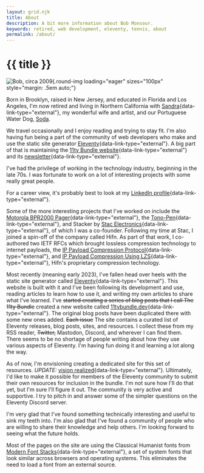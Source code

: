 ```yaml
---
layout: grid.njk
title: About
description: A bit more information about Bob Monsour.
keywords: retired, web development, eleventy, tennis, about
permalink: /about/
---
```


# {{ title }}

![Bob, circa 2009](/assets/img/about-bob.jpg){.round-img loading="eager" sizes="100px" style="margin: .5em auto;"}

Born in Brooklyn, raised in New Jersey, and educated in Florida and Los Angeles, I'm now retired and living in Northern California with [Sandra](https://www.tascafineart.com/){data-link-type="external"}, my wonderful wife and artist, and our Portuguese Water Dog, [Soda](/soda/).

We travel occasionally and I enjoy reading and trying to stay fit. I'm also having fun being a part of the community of web developers who make and use the static site generator [Eleventy](https://11ty.dev){data-link-type="external"}. A big part of that is maintaining the [11ty Bundle website](https://11tybundle.dev){data-link-type="external"} and its [newsletter](https://buttondown.com/11tybundle){data-link-type="external"}.

I've had the privilege of working in the technology industry, beginning in the late 70s. I was fortunate to work on a lot of interesting projects with some really great people.

For a career view, it's probably best to look at my [LinkedIn profile](https://www.linkedin.com/in/bobmonsour/){data-link-type="external"}.

Some of the more interesting projects that I've worked on include the [Motorola BPR2000 Pager](https://historyexplorer.si.edu/resource/motorola-bpr2000-pager){data-link-type="external"}, the [Tono-Pen](https://patents.google.com/patent/US4747296){data-link-type="external"}, and Stacker by [Stac Electronics](https://en.wikipedia.org/wiki/Stac_Electronics){data-link-type="external"}, of which I was a co-founder. Following my time at Stac, I joined a spin-off of the company called Hifn. As part of that work, I co-authored two IETF RFCs which brought lossless compression technology to internet payloads, the [IP Payload Compression Protocol](https://datatracker.ietf.org/doc/html/rfc2393){data-link-type="external"}, and [IP Payload Compression Using LZS](https://datatracker.ietf.org/doc/html/rfc2395){data-link-type="external"}, Hifn's proprietary compression technology.

Most recently (meaning early 2023), I've fallen head over heels with the static site generator called [Eleventy](https://www.11ty.dev/){data-link-type="external"}. This website is built with it and I've been following its development and use, reading articles to learn how to use it, and writing my own articles to share what I've learned. I've <s>started creating a series of blog posts that I call The 11ty Bundle</s> created a new website called [11tybundle.dev](https://11tybundle.dev/){data-link-type="external"}. The original blog posts have been duplicated there with some new ones added. <s>Each issue</s> The site contains a curated list of Eleventy releases, blog posts, sites, and resources. I collect these from my RSS reader, <s>Twitter,</s> Mastodon, Discord, and wherever I can find them. There seems to be no shortage of people writing about how they use various aspects of Eleventy. I'm having fun doing it and learning a lot along the way.

As of now, I'm envisioning creating a dedicated site for this set of resources. _UPDATE:_ [vision realized](https://11tybundle.dev/){data-link-type="external"}. Ultimately, I'd like to make it possible for members of the Eleventy community to submit their own resources for inclusion in the bundle. I'm not sure how I'll do that yet, but I'm sure I'll figure it out. The community is very active and supportive. I try to pitch in and answer some of the simpler questions on the Eleventy Discord server.

I'm very glad that I've found something technically interesting and useful to sink my teeth into. I'm also glad that I've found a community of people who are willing to share their knowledge and help others. I'm looking forward to seeing what the future holds.

Most of the pages on the site are using the Classical Humanist fonts from [Modern Font Stacks](https://modernfontstacks.com/){data-link-type="external"}, a set of system fonts that look similar across browsers and operating systems. This eliminates the need to load a font from an external source.
